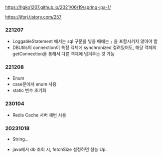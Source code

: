 https://hgko1207.github.io/2021/06/19/spring-jpa-1/



https://jforj.tistory.com/257



### 221207

- LoggableStatement 에서는 sql 구문을 넣을 때에는 `;` 을 포함시키지 않아야 함
- DBUtils의 connection이 특정 객체에 synchronized 걸려있어도, 해당 객체의 getConnection을 통해서 다른 객체에 넘겨주는 것 가능





### 221208

- Enum 
- case문에서 enum 사용
- static 변수 초기화



### 230104

- Redis Cache 서버 채번 사용



### 20231018

- String...



- java에서 db 조회 시, fetchSize 설정하면 성능 Up. 









